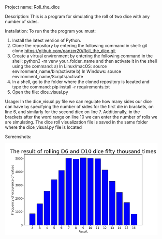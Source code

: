 Project name: Roll_the_dice

Description: This is a program for simulating the roll of two dice with any number of sides.

Installation: To run the the program you must:
1. Install the latest version of Python.
2. Clone the repository by entering the following command in shell: git clone https://github.com/panzer20/Roll_the_dice.git
3. Create a virtual environment by entering the following command in the shell: python3 -m venv your_folder_name and then activate it in the shell using the command: a) In Linux/macOS: source environment_name/bin/activate b) In Windows: source environment_name/Scripts/activate
4. In a shell, go to the folder where the cloned repository is located and type the command: pip install -r requirements.txt
5. Open the file: dice_visual.py

Usage: In the dice_visual.py file we can regulate how many sides our dice can have by specifying the number of sides for the first die in brackets, on line 6, and similarly for the second dice on line 7.
Additionally, in the brackets after the word range on line 10 we can enter the number of rolls we are simulating.
The dice roll visualization file is saved in the same folder where the dice_visual.py file is located

Screenshots:

![Screenshots](dice_visual.png)
